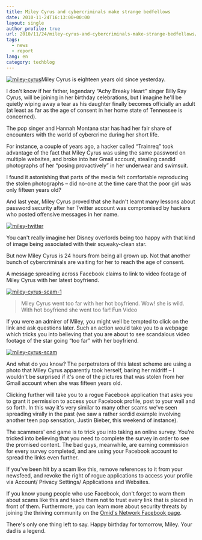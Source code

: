 ```yaml
---
title: Miley Cyrus and cybercriminals make strange bedfellows
date: 2010-11-24T16:13:00+00:00
layout: single
author_profile: true
url: 2010/11/24/miley-cyrus-and-cybercriminals-make-strange-bedfellows/
tags:
  - news
  - report
lang: en
category: techblog
---
```

[![miley-cyrus](http://lh3.ggpht.com/_vaUVXcmC3OI/TO0yjIfBZaI/AAAAAAAADNM/tpXjfuKA4_A/miley-cyrus_thumb.jpg?imgmax=800 "miley-cyrus")](http://lh6.ggpht.com/_vaUVXcmC3OI/TO0yhmgqINI/AAAAAAAADNI/RpiH8nHRt3Y/s1600-h/miley-cyrus%5B2%5D.jpg)Miley Cyrus is eighteen years old since yesterday.

I don't know if her father, legendary “Achy Breaky Heart” singer Billy Ray Cyrus, will be joining in her birthday celebrations, but I imagine he'll be quietly wiping away a tear as his daughter finally becomes officially an adult (at least as far as the age of consent in her home state of Tennessee is concerned).

The pop singer and Hannah Montana star has had her fair share of encounters with the world of cybercrime during her short life.

For instance, a couple of years ago, a hacker called “Trainreq” took advantage of the fact that Miley Cyrus was using the same password on multiple websites, and broke into her Gmail account, stealing candid photographs of her “posing provactively” in her underwear and swimsuit.

I found it astonishing that parts of the media felt comfortable reproducing the stolen photographs – did no-one at the time care that the poor girl was only fifteen years old?

And last year, Miley Cyrus proved that she hadn't learnt many lessons about password security after her Twitter account was compromised by hackers who posted offensive messages in her name.

[![miley-twitter](http://lh3.ggpht.com/_vaUVXcmC3OI/TO0ymqjLv9I/AAAAAAAADNU/n6ojZe3g2sA/miley-twitter_thumb%5B5%5D.jpg?imgmax=800 "miley-twitter")](http://lh4.ggpht.com/_vaUVXcmC3OI/TO0ykvU4YZI/AAAAAAAADNQ/vOfTmd7Bzm4/s1600-h/miley-twitter%5B7%5D.jpg)

You can't really imagine her Disney overlords being too happy with that kind of image being associated with their squeaky-clean star.

But now Miley Cyrus is 24 hours from being all grown up. Not that another bunch of cybercriminals are waiting for her to reach the age of consent.

A message spreading across Facebook claims to link to video footage of Miley Cyrus with her latest boyfriend.

[![miley-cyrus-scam-1](http://lh5.ggpht.com/_vaUVXcmC3OI/TO0ypr-5sRI/AAAAAAAADNc/o6Fc0u5e1YU/miley-cyrus-scam-1_thumb%5B2%5D.jpg?imgmax=800 "miley-cyrus-scam-1")](http://lh6.ggpht.com/_vaUVXcmC3OI/TO0yoL6sAiI/AAAAAAAADNY/TlMmowAKIOM/s1600-h/miley-cyrus-scam-1%5B4%5D.jpg)

> Miley Cyrus went too far with her hot boyfriend. Wow! she is wild.
> With hot boyfriend she went too far!
> Fun Video

If you were an admirer of Miley, you might well be tempted to click on the link and ask questions later. Such an action would take you to a webpage which tricks you into believing that you are about to see scandalous video footage of the star going “too far” with her boyfriend.

[![miley-cyrus-scam](http://lh4.ggpht.com/_vaUVXcmC3OI/TO0ytGmathI/AAAAAAAADNk/zOb-3FwfD6g/miley-cyrus-scam_thumb%5B2%5D.jpg?imgmax=800 "miley-cyrus-scam")](http://lh5.ggpht.com/_vaUVXcmC3OI/TO0yreDaTII/AAAAAAAADNg/Z5puTH-2d6U/s1600-h/miley-cyrus-scam%5B4%5D.jpg)

And what do you know? The perpetrators of this latest scheme are using a photo that Miley Cyrus apparently took herself, baring her midriff – I wouldn't be surprised if it's one of the pictures that was stolen from her Gmail account when she was fifteen years old.

Clicking further will take you to a rogue Facebook application that asks you to grant it permission to access your Facebook profile, post to your wall and so forth. In this way it's very similar to many other scams we've seen spreading virally in the past (we saw a rather sordid example involving another teen pop sensation, Justin Bieber, this weekend of instance).

The scammers' end game is to trick you into taking an online survey. You're tricked into believing that you need to complete the survey in order to see the promised content. The bad guys, meanwhile, are earning commission for every survey completed, and are using your Facebook account to spread the links even further.

If you've been hit by a scam like this, remove references to it from your newsfeed, and revoke the right of rogue applications to access your profile via Account/ Privacy Settings/ Applications and Websites.

If you know young people who use Facebook, don't forget to warn them about scams like this and teach them not to trust every link that is placed in front of them. Furthermore, you can learn more about security threats by joining the thriving community on the [Omid's Network Facebook page](https://www.facebook.com/omidsnetwork).

There's only one thing left to say. Happy birthday for tomorrow, Miley. Your dad is a legend.